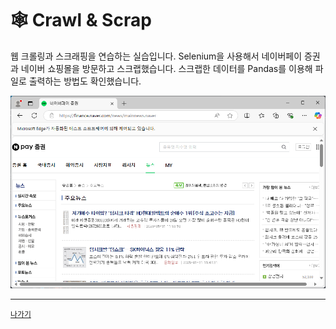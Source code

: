 # 🕸️ Crawl & Scrap

웹 크롤링과 스크래핑을 연습하는 실습입니다. Selenium을 사용해서 네이버페이 증권과 네이버 쇼핑몰을 방문하고 스크랩했습니다. 스크랩한 데이터를 Pandas를 이용해 파일로 출력하는 방법도 확인했습니다.

![](/resources/crawl-&-scrap.png)

---
[`나가기`](../)